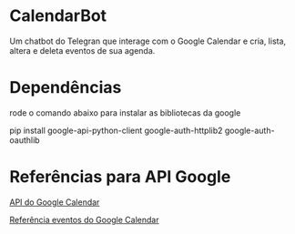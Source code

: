 # CalendarBot
Um chatbot do Telegran que interage com o Google Calendar e cria, lista, altera e deleta eventos de sua agenda.

# Dependências
rode o comando abaixo para instalar as bibliotecas da google

pip install google-api-python-client google-auth-httplib2 google-auth-oauthlib

# Referências para API Google

[API do Google Calendar](https://developers.google.com/calendar/quickstart/python)

[Referência eventos do Google Calendar](https://developers.google.com/calendar/v3/reference/events)
